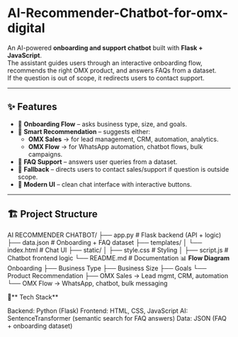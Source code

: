 # AI-Recommender-Chatbot-for-omx-digital

An AI-powered **onboarding and support chatbot** built with **Flask + JavaScript**.  
The assistant guides users through an interactive onboarding flow, recommends the right OMX product, and answers FAQs from a dataset.  
If the question is out of scope, it redirects users to contact support.

---

## ✨ Features
- 🚀 **Onboarding Flow** – asks business type, size, and goals.
- 🧠 **Smart Recommendation** – suggests either:
  - **OMX Sales** → for lead management, CRM, automation, analytics.
  - **OMX Flow** → for WhatsApp automation, chatbot flows, bulk campaigns.
- 💬 **FAQ Support** – answers user queries from a dataset.
- 🛟 **Fallback** – directs users to contact sales/support if question is outside scope.
- 🎨 **Modern UI** – clean chat interface with interactive buttons.

---

## 🏗️ Project Structure
AI RECOMMENDER CHATBOT/
├── app.py # Flask backend (API + logic)
├── data.json # Onboarding + FAQ dataset
├── templates/
│ └── index.html # Chat UI
├── static/
│ ├── style.css # Styling
│ ├── script.js # Chatbot frontend logic
└── README.md # Documentation
📊 **Flow Diagram**
Onboarding
 ├── Business Type
 ├── Business Size
 ├── Goals
 └── Product Recommendation
        ├── OMX Sales → Lead mgmt, CRM, automation
        └── OMX Flow  → WhatsApp, chatbot, bulk messaging

🔧** Tech Stack**

Backend: Python (Flask)
Frontend: HTML, CSS, JavaScript
AI: SentenceTransformer (semantic search for FAQ answers)
Data: JSON (FAQ + onboarding dataset)
